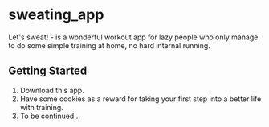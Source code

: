 # sweating_app

Let's sweat! - is a wonderful workout app for lazy people who only manage to do some simple training at home, no hard internal running. 

## Getting Started

1. Download this app.   
2. Have some cookies as a reward for taking your first step into a better life with training.
3. To be continued...
